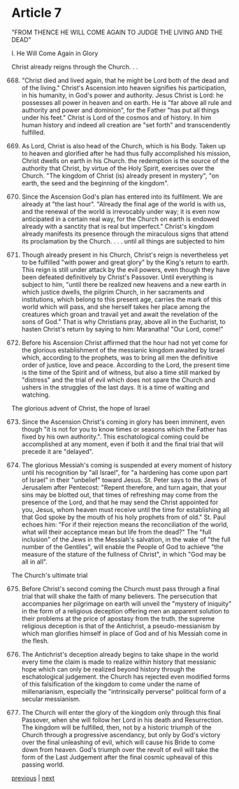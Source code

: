# Article 7

"FROM THENCE HE WILL COME AGAlN TO JUDGE THE LIVING AND THE DEAD"

I. He Will Come Again in Glory

Christ already reigns through the Church. . .

668. "Christ died and lived again, that he might be Lord both of the dead and of the living." Christ's Ascension into heaven signifies his participation, in his humanity, in God's power and authority. Jesus Christ is Lord: he possesses all power in heaven and on earth. He is "far above all rule and authority and power and dominion", for the Father "has put all things under his feet." Christ is Lord of the cosmos and of history. In him human history and indeed all creation are "set forth" and transcendently fulfilled.

669. As Lord, Christ is also head of the Church, which is his Body. Taken up to heaven and glorified after he had thus fully accomplished his mission, Christ dwells on earth in his Church. the redemption is the source of the authority that Christ, by virtue of the Holy Spirit, exercises over the Church. "The kingdom of Christ (is) already present in mystery", "on earth, the seed and the beginning of the kingdom".

670. Since the Ascension God's plan has entered into its fulfilment. We are already at "the last hour". "Already the final age of the world is with us, and the renewal of the world is irrevocably under way; it is even now anticipated in a certain real way, for the Church on earth is endowed already with a sanctity that is real but imperfect." Christ's kingdom already manifests its presence through the miraculous signs that attend its proclamation by the Church. . . . until all things are subjected to him

671. Though already present in his Church, Christ's reign is nevertheless yet to be fulfilled "with power and great glory" by the King's return to earth. This reign is still under attack by the evil powers, even though they have been defeated definitively by Christ's Passover. Until everything is subject to him, "until there be realized new heavens and a new earth in which justice dwells, the pilgrim Church, in her sacraments and institutions, which belong to this present age, carries the mark of this world which will pass, and she herself takes her place among the creatures which groan and travail yet and await the revelation of the sons of God." That is why Christians pray, above all in the Eucharist, to hasten Christ's return by saying to him: Maranatha! "Our Lord, come!"

672. Before his Ascension Christ affirmed that the hour had not yet come for the glorious establishment of the messianic kingdom awaited by Israel which, according to the prophets, was to bring all men the definitive order of justice, love and peace. According to the Lord, the present time is the time of the Spirit and of witness, but also a time still marked by "distress" and the trial of evil which does not spare the Church and ushers in the struggles of the last days. It is a time of waiting and watching.

The glorious advent of Christ, the hope of Israel

673. Since the Ascension Christ's coming in glory has been imminent, even though "it is not for you to know times or seasons which the Father has fixed by his own authority.". This eschatological coming could be accomplished at any moment, even if both it and the final trial that will precede it are "delayed".

674. The glorious Messiah's coming is suspended at every moment of history until his recognition by "all Israel", for "a hardening has come upon part of Israel" in their "unbelief" toward Jesus. St. Peter says to the Jews of Jerusalem after Pentecost: "Repent therefore, and turn again, that your sins may be blotted out, that times of refreshing may come from the presence of the Lord, and that he may send the Christ appointed for you, Jesus, whom heaven must receive until the time for establishing all that God spoke by the mouth of his holy prophets from of old." St. Paul echoes him: "For if their rejection means the reconciliation of the world, what will their acceptance mean but life from the dead?" The "full inclusion" of the Jews in the Messiah's salvation, in the wake of "the full number of the Gentiles", will enable the People of God to achieve "the measure of the stature of the fullness of Christ", in which "God may be all in all".

The Church's ultimate trial

675. Before Christ's second coming the Church must pass through a final trial that will shake the faith of many believers. The persecution that accompanies her pilgrimage on earth will unveil the "mystery of iniquity" in the form of a religious deception offering men an apparent solution to their problems at the price of apostasy from the truth. the supreme religious deception is that of the Antichrist, a pseudo-messianism by which man glorifies himself in place of God and of his Messiah come in the flesh.

676. The Antichrist's deception already begins to take shape in the world every time the claim is made to realize within history that messianic hope which can only be realized beyond history through the eschatological judgement. the Church has rejected even modified forms of this falsification of the kingdom to come under the name of millenarianism, especially the "intrinsically perverse" political form of a secular messianism.

677. The Church will enter the glory of the kingdom only through this final Passover, when she will follow her Lord in his death and Resurrection. The kingdom will be fulfilled, then, not by a historic triumph of the Church through a progressive ascendancy, but only by God's victory over the final unleashing of evil, which will cause his Bride to come down from heaven. God's triumph over the revolt of evil will take the form of the Last Judgement after the final cosmic upheaval of this passing world.

[previous](https://github.com/Tenari/non-fiction/blob/master/catechism/__P1U.md) | [next](https://github.com/Tenari/non-fiction/blob/master/catechism/__P1W.md)